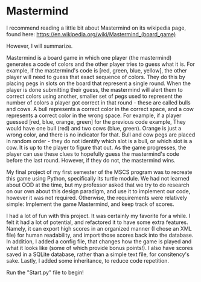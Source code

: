 # Mastermind

I recommend reading a little bit about Mastermind on its wikipedia page, found here: https://en.wikipedia.org/wiki/Mastermind_(board_game)

However, I will summarize.

Mastermind is a board game in which one player (the mastermind) generates a code of colors and the other player tries to guess what it is. For example, if the mastermind's code is [red, green, blue, yellow], the other player will need to guess that exact sequence of colors. They do this by placing pegs in slots on the board that represent a single round. When the player is done submitting their guess, the mastermind will alert them to correct colors using another, smaller set of pegs used to represent the number of colors a player got correct in that round - these are called bulls and cows. A bull represents a correct color in the correct space, and a cow represents a correct color in the wrong space. For example, if a player guessed [red, blue, orange, green] for the previous code example, They would have one bull (red) and two cows (blue, green). Orange is just a wrong color, and there is no indicator for that. Bull and cow pegs are placed in random order - they do not identify which slot is a bull, or which slot is a cow. It is up to the player to figure that out. As the game progresses, the player can use these clues to hopefully guess the mastermind's code before the last round. However, if they do not, the mastermind wins.

My final project of my first semester of the MSCS program was to recreate this game using Python, specifically its turtle module. We had not learned about OOD at the time, but my professor asked that we try to do research on our own about this design paradigm, and use it to implement our code, however it was not required. Otherwise, the requirements were relatively simple: Implement the game Mastermind, and keep track of scores.

I had a lot of fun with this project. It was certainly my favorite for a while. I felt it had a lot of potential, and refactored it to have some extra features. Namely, it can export high scores in an organized manner (I chose an XML file) for human readability, and import those scores back into the database. In addition, I added a config file, that changes how the game is played and what it looks like (some of which provide bonus points!). I also have scores saved in a SQLite database, rather than a simple text file, for consitency's sake. Lastly, I added some inheritance, to reduce code repetition.

Run the "Start.py" file to begin!
